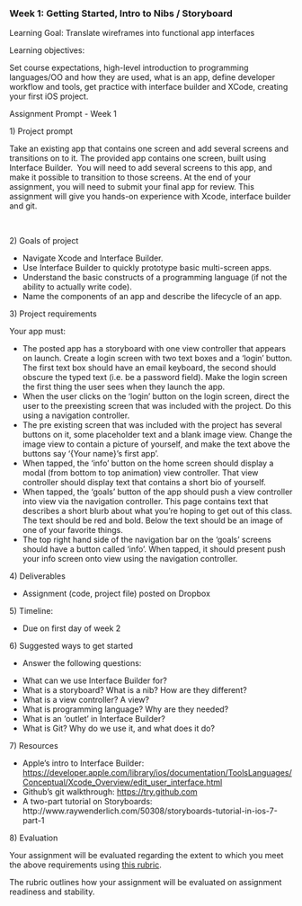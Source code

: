 <html><head><title>Week 1 - Assignment Prompt</title></head>
<body class="c15">
<h3 class="c4 c14 c16"><a name="h.l1bthwlh6uon"></a><span class="c2">Week 1: Getting Started, Intro to Nibs / Storyboard</span></h3>
<p class="c1 c6"><span class="c2"></span></p>
<p class="c4 c6"><span class="c2">Learning Goal: </span><span class="c13">Translate wireframes into functional app interfaces</span></p>
<p class="c1 c6"><span class="c2"></span></p>
<p class="c4 c6"><span class="c2">Learning objectives: </span></p>
<p class="c1 c6"><span class="c2"></span></p>
<p class="c4 c6"><span class="c2">Set course expectations, high-level introduction to programming languages/OO and how they are used, what is an app, define developer workflow and tools, get practice with interface builder</span><span class="c2">&nbsp;and XCode, creating your first iOS project.</span></p>
<p class="c1 c6"><span class="c2"></span></p>
<p class="c4"><a name="h.gjdgxs"></a><span class="c2">Assignment Prompt - Week 1</span></p>
<p class="c1"><span class="c2 c3"></span></p>
<p class="c4"><span class="c2">1) Project prompt</span></p>
<p class="c4"><span class="c2">Take an existing app that contains one screen and add several screens and transitions on to it. The provided app contains one screen, built using Interface Builder. &nbsp;You will need to add several screens to this app, and make it possible to transition to those screens. At the end of your assignment, you will need to submit your </span><span class="c2">final app </span><span class="c2">for review. This assignment will give you hands-on experience with Xcode, interface builder and git.</span></p>
<p class="c4"><span class="c2 c3">&nbsp;</span></p>
<p class="c4"><a name="h.30j0zll"></a><span class="c2">2) Goals of project</span></p>
<ul class="c0 lst-kix_list_4-0 start"><li class="c4 c10 c9"><span class="c2">Navigate Xcode and Interface Builder.</span></li><li class="c4 c9 c10"><span class="c2">Use Interface Builder to quickly prototype basic multi-screen apps.</span></li><li class="c4 c10 c9"><span class="c2">Understand the basic constructs of a programming language (if not the ability to actually write code).</span></li><li class="c4 c10 c9"><span class="c2">Name the components of an app and describe the lifecycle of an app.</span></li></ul>
<p class="c1"><span class="c2 c3"></span></p>
<p class="c4"><span class="c2">3) </span><span class="c2">Project requirements </span></p><p class="c4"><span class="c2">Your app must:</span></p>
<ul class="c0 lst-kix_list_1-0 start"><li class="c4 c7"><span class="c2">The posted app has a storyboard with one view controller that appears on launch. Create a login screen with two text boxes and a &lsquo;login&rsquo; button. The first text box should have an email keyboard, the second should obscure the typed text (i.e. be a password field). Make the login screen the first thing the user sees when they launch the app.</span></li><li class="c4 c7"><span class="c2">When the user clicks on the &lsquo;login&rsquo; button on the login screen, direct the user to the preexisting screen that was included with the project. Do this using a navigation controller.</span></li><li class="c4 c7"><span class="c2">The pre existing screen that was included with the project has several buttons on it, some placeholder text and a blank image view. Change the image view to contain a picture of yourself, and make the text above the buttons say &lsquo;{Your name}&rsquo;s first app&rsquo;.</span></li><li class="c4 c7"><span class="c2">When tapped, the &lsquo;info&rsquo; button on the home screen should display a modal (from bottom to top animation) view controller. That view controller should display text that contains a short bio of yourself.</span></li><li class="c4 c7"><span class="c2">When tapped, the &lsquo;goals&rsquo; button of the app should push a view controller into view via the navigation controller. This page contains text that describes a short blurb about what you&rsquo;re hoping to get out of this class. The text should be red and bold. Below the text should be an image of one of your favorite things.</span></li><li class="c4 c7"><span class="c2">The top right hand side of the navigation bar on the &lsquo;goals&rsquo; screens should have a button called &lsquo;info&rsquo;. When tapped, it should present push your info screen onto view using the navigation controller.</span></li></ul>
<p class="c1 c14"><span class="c2"></span></p>
<p class="c4"><span class="c2">4) Deliverables</span></p>
<ul class="c0 lst-kix_list_5-0 start"><li class="c4 c9"><span class="c2">Assignment (code, project file) posted on Dropbox</span></li></ul>
<p class="c1"><span class="c2 c3"></span></p>
<p class="c4"><span class="c2">5) Timeline:</span></p>
<ul class="c0 lst-kix_6f27uvrcbvge-0 start"><li class="c4 c9"><span class="c2">Due on first day of week 2</span></li></ul>
<p class="c1"><span class="c2 c3"></span></p>
<p class="c4"><span class="c2">6) Suggested ways to get started</span></p>
<ul class="c0 lst-kix_list_6-0 start"><li class="c4 c10 c9 c17"><span class="c2">Answer the following questions:</span></li></ul><ul class="c0 lst-kix_list_6-1 start"><li class="c4 c11 c10"><span class="c2">What can we use Interface Builder for?</span></li><li class="c4 c11 c10"><span class="c2">What is a storyboard? What is a nib? How are they different?</span></li><li class="c4 c11 c10"><span class="c2">What is a view controller? A view?</span></li><li class="c4 c10 c11"><span class="c2">What is programming language? Why are they needed?</span></li><li class="c4 c11 c10"><span class="c2">What is an &lsquo;outlet&rsquo; in Interface Builder?</span></li><li class="c4 c11 c10"><span class="c2">What is Git? Why do we use it, and what does it do?</span></li></ul>
<p class="c1"><span class="c2 c3"></span></p>
<p class="c4"><span class="c2">7) Resources</span></p>
<ul class="c0 lst-kix_rz6l4weps9pn-0 start"><li class="c4 c9"><span class="c2">Apple&rsquo;s intro to Interface Builder: </span><span class="c2 c8"><a class="c5" href="https://developer.apple.com/library/ios/documentation/ToolsLanguages/Conceptual/Xcode_Overview/edit_user_interface.html">https://developer.apple.com/library/ios/documentation/ToolsLanguages/Conceptual/Xcode_Overview/edit_user_interface.html</a></span></li><li class="c4 c9"><span class="c2">Github&rsquo;s git walkthrough: </span><span class="c2 c8"><a class="c5" href="https://www.google.com/url?q=https%3A%2F%2Ftry.github.com&amp;sa=D&amp;sntz=1&amp;usg=AFQjCNGFkFvPMPxs6FBtefUrdKjziiynwA">https://try.github.com</a></span></li><li class="c4 c9"><span class="c2">A two-part tutorial on Storyboards: http://www.raywenderlich.com/50308/storyboards-tutorial-in-ios-7-part-1</span></li></ul>
<p class="c1"><span class="c2 c3"></span></p>
<p class="c4"><span class="c2">8)</span><span class="c2">&nbsp;Evaluation</span></p>
<p class="c4"><span class="c2">Your assignment will be evaluated regarding the extent to which you meet the above requirements using </span><span class="c2 c8"><a class="c5" href="https://docs.google.com/a/generalassemb.ly/spreadsheets/d/1ZyQqx4sKDoi5tYd8Fdm8uhoUr1UMhIRhFLvndV5akV0/edit#gid=1185823687">this rubric</a></span><span class="c2">. </span></p>
<p class="c1"><span class="c2"></span></p>
<p class="c4"><span class="c2">The rubric outlines how your assignment will be evaluated on assignment readiness and stability.</span></p>
</body>
</html>
